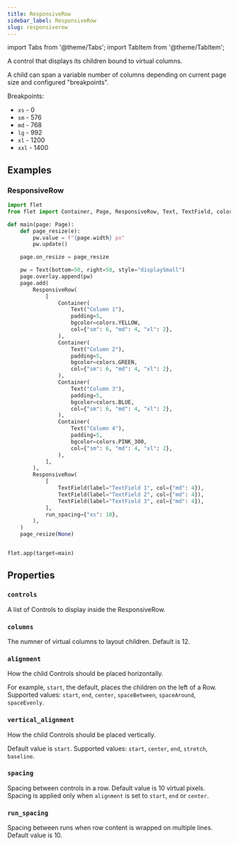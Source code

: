 ```yaml
---
title: ResponsiveRow
sidebar_label: ResponsiveRow
slug: responsiverow
---
```


import Tabs from '@theme/Tabs';
import TabItem from '@theme/TabItem';

A control that displays its children bound to virtual columns.

A child can span a variable number of columns depending on current page size and configured "breakpoints".

Breakpoints:

* `xs` - 0
* `sm` - 576
* `md` - 768
* `lg` - 992
* `xl` - 1200
* `xxl` - 1400

## Examples

### ResponsiveRow

<Tabs groupId="language">
  <TabItem value="python" label="Python" default>

```python
import flet
from flet import Container, Page, ResponsiveRow, Text, TextField, colors

def main(page: Page):
    def page_resize(e):
        pw.value = f"{page.width} px"
        pw.update()

    page.on_resize = page_resize

    pw = Text(bottom=50, right=50, style="displaySmall")
    page.overlay.append(pw)
    page.add(
        ResponsiveRow(
            [
                Container(
                    Text("Column 1"),
                    padding=5,
                    bgcolor=colors.YELLOW,
                    col={"sm": 6, "md": 4, "xl": 2},
                ),
                Container(
                    Text("Column 2"),
                    padding=5,
                    bgcolor=colors.GREEN,
                    col={"sm": 6, "md": 4, "xl": 2},
                ),
                Container(
                    Text("Column 3"),
                    padding=5,
                    bgcolor=colors.BLUE,
                    col={"sm": 6, "md": 4, "xl": 2},
                ),
                Container(
                    Text("Column 4"),
                    padding=5,
                    bgcolor=colors.PINK_300,
                    col={"sm": 6, "md": 4, "xl": 2},
                ),
            ],
        ),
        ResponsiveRow(
            [
                TextField(label="TextField 1", col={"md": 4}),
                TextField(label="TextField 2", col={"md": 4}),
                TextField(label="TextField 3", col={"md": 4}),
            ],
            run_spacing={"xs": 10},
        ),
    )
    page_resize(None)


flet.app(target=main)
```
  </TabItem>
</Tabs>

## Properties

### `controls`

A list of Controls to display inside the ResponsiveRow.

### `columns`

The numner of virtual columns to layout children. Default is 12.

### `alignment`

How the child Controls should be placed horizontally.

For example, `start`, the default, places the children on the left of a Row. Supported values: `start`, `end`, `center`, `spaceBetween`, `spaceAround`, `spaceEvenly`.

### `vertical_alignment`

How the child Controls should be placed vertically.

Default value is `start`. Supported values: `start`, `center`, `end`, `stretch`, `baseline`.

### `spacing`

Spacing between controls in a row. Default value is 10 virtual pixels. Spacing is applied only when `alignment` is set to `start`, `end` or `center`.

### `run_spacing`

Spacing between runs when row content is wrapped on multiple lines. Default value is 10.